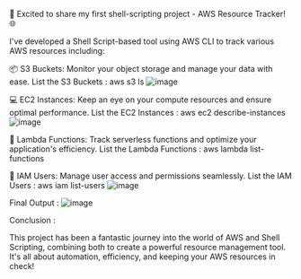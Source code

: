 
🚀 Excited to share my first shell-scripting project - AWS Resource Tracker! 🌐


I've developed a Shell Script-based tool using AWS CLI to track various AWS resources including:


📦 S3 Buckets: Monitor your object storage and manage your data with ease.
List the S3 Buckets :
aws s3 ls
![image](https://github.com/vighas-ks-16/AWS-Resource-Tracker/assets/107311113/623cecc7-8e18-4372-895e-87a377481059)



💻 EC2 Instances: Keep an eye on your compute resources and ensure optimal performance.
List the EC2 Instances :
aws ec2 describe-instances
![image](https://github.com/vighas-ks-16/AWS-Resource-Tracker/assets/107311113/4965d636-d01a-45ba-a2fb-2d4fdf74887a)


🚀 Lambda Functions: Track serverless functions and optimize your application's efficiency.
List the Lambda Functions :
aws lambda list-functions


👤 IAM Users: Manage user access and permissions seamlessly.
List the IAM Users :
aws iam list-users
![image](https://github.com/vighas-ks-16/AWS-Resource-Tracker/assets/107311113/02e7ad4f-6786-4a16-a4f4-5a42f85a5f58)


Final Output :
![image](https://github.com/vighas-ks-16/AWS-Resource-Tracker/assets/107311113/4239bdfb-cb3c-43eb-94b2-bbed67f19635)




Conclusion :

This project has been a fantastic journey into the world of AWS and Shell Scripting, combining both to create a powerful resource management tool. It's all about automation, efficiency, and keeping your AWS resources in check!

